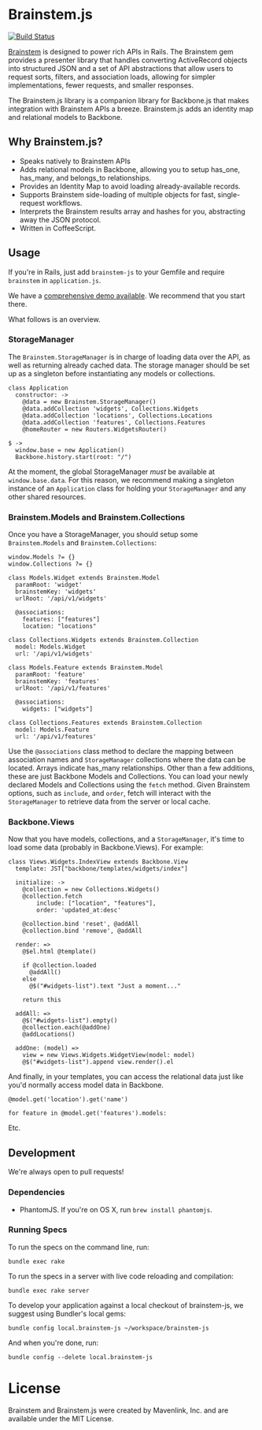 # Brainstem.js

[![Build Status](https://travis-ci.org/mavenlink/brainstem-js.png)](https://travis-ci.org/mavenlink/brainstem-js)

[Brainstem](https://github.com/mavenlink/brainstem) is designed to power rich APIs in Rails. The Brainstem gem provides a presenter library that handles converting ActiveRecord objects into structured JSON and a set of API abstractions that allow users to request sorts, filters, and association loads, allowing for simpler implementations, fewer requests, and smaller responses.

The Brainstem.js library is a companion library for Backbone.js that makes integration with Brainstem APIs a breeze.  Brainstem.js adds an identity map and relational models to Backbone.

## Why Brainstem.js?

* Speaks natively to Brainstem APIs
* Adds relational models in Backbone, allowing you to setup has_one, has_many, and belongs_to relationships.
* Provides an Identity Map to avoid loading already-available records.
* Supports Brainstem side-loading of multiple objects for fast, single-request workflows.
* Interprets the Brainstem results array and hashes for you, abstracting away the JSON protocol.
* Written in CoffeeScript.

## Usage

If you're in Rails, just add `brainstem-js` to your Gemfile and require `brainstem` in `application.js`.

We have a [comprehensive demo available](https://github.com/mavenlink/brainstem-demo-rails).  We recommend that you start there.

What follows is an overview.

### StorageManager

The `Brainstem.StorageManager` is in charge of loading data over the API, as well as returning already cached data.  The storage manager should be set up as a singleton before instantiating any models or collections.

	class Application
	  constructor: ->
	    @data = new Brainstem.StorageManager()
	    @data.addCollection 'widgets', Collections.Widgets
	    @data.addCollection 'locations', Collections.Locations
	    @data.addCollection 'features', Collections.Features
	    @homeRouter = new Routers.WidgetsRouter()

	$ ->
	  window.base = new Application()
	  Backbone.history.start(root: "/")

At the moment, the global StorageManager *must* be available at `window.base.data`.  For this reason, we recommend making a singleton instance of an `Application` class for holding your `StorageManager` and any other shared resources.

### Brainstem.Models and Brainstem.Collections

Once you have a StorageManager, you should setup some `Brainstem.Models` and `Brainstem.Collections`:

	window.Models ?= {}
	window.Collections ?= {}

	class Models.Widget extends Brainstem.Model
	  paramRoot: 'widget'
	  brainstemKey: 'widgets'
	  urlRoot: '/api/v1/widgets'

	  @associations:
	    features: ["features"]
	    location: "locations"

	class Collections.Widgets extends Brainstem.Collection
	  model: Models.Widget
	  url: '/api/v1/widgets'

	class Models.Feature extends Brainstem.Model
	  paramRoot: 'feature'
	  brainstemKey: 'features'
	  urlRoot: '/api/v1/features'

	  @associations:
	    widgets: ["widgets"]

	class Collections.Features extends Brainstem.Collection
	  model: Models.Feature
	  url: '/api/v1/features'

Use the `@associations` class method to declare the mapping between association names and `StorageManager` collections where the data can be located.  Arrays indicate has_many relationships.  Other than a few additions, these are just Backbone Models and Collections.  You can load your newly declared Models and Collections using the `fetch` method.  Given Brainstem options, such as `include`, and `order`, fetch will interact with the `StorageManager` to retrieve data from the server or local cache.

### Backbone.Views

Now that you have models, collections, and a `StorageManager`, it's time to load some data (probably in Backbone.Views).  For example:

	class Views.Widgets.IndexView extends Backbone.View
	  template: JST["backbone/templates/widgets/index"]

	  initialize: ->
	    @collection = new Collections.Widgets()
	    @collection.fetch
	    	include: ["location", "features"],
	    	order: 'updated_at:desc'

	    @collection.bind 'reset', @addAll
	    @collection.bind 'remove', @addAll

	  render: =>
	    @$el.html @template()

	    if @collection.loaded
	      @addAll()
	    else
	      @$("#widgets-list").text "Just a moment..."

	    return this

	  addAll: =>
	    @$("#widgets-list").empty()
	    @collection.each(@addOne)
	    @addLocations()

	  addOne: (model) =>
	    view = new Views.Widgets.WidgetView(model: model)
	    @$("#widgets-list").append view.render().el

And finally, in your templates, you can access the relational data just like you'd normally access model data in Backbone.

    @model.get('location').get('name')

    for feature in @model.get('features').models:

Etc.

## Development

We're always open to pull requests!

### Dependencies

  - PhantomJS. If you're on OS X, run `brew install phantomjs`.

### Running Specs

To run the specs on the command line, run:

    bundle exec rake

To run the specs in a server with live code reloading and compilation:

    bundle exec rake server

To develop your application against a local checkout of brainstem-js, we suggest using Bundler's local gems:

    bundle config local.brainstem-js ~/workspace/brainstem-js

And when you're done, run:

    bundle config --delete local.brainstem-js

# License

Brainstem and Brainstem.js were created by Mavenlink, Inc. and are available under the MIT License.
